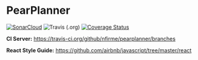 # PearPlanner

[![SonarCloud](https://sonarcloud.io/images/project_badges/sonarcloud-black.svg)](https://sonarcloud.io/dashboard?id=nfirme_pearplanner) <img alt="Travis (.org)" src="https://img.shields.io/travis/nfirme/pearplanner"> <a href='https://coveralls.io/github/nfirme/pearplanner?branch=master'><img src='https://coveralls.io/repos/github/nfirme/pearplanner/badge.svg?branch=master' alt='Coverage Status' /></a>


**CI Server:**
https://travis-ci.org/github/nfirme/pearplanner/branches

**React Style Guide:**
 https://github.com/airbnb/javascript/tree/master/react 
```

